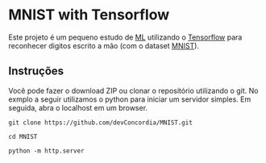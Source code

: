 
# MNIST with Tensorflow

Este projeto é um pequeno estudo de [ML](https://en.wikipedia.org/wiki/Machine_learning) utilizando o [Tensorflow](https://www.tensorflow.org/) para reconhecer digitos escrito a mão (com o dataset [MNIST](https://www.kaggle.com/datasets/hojjatk/mnist-dataset)).



## Instruções

Você pode fazer o download ZIP ou clonar o repositório utilizando o git.
No exmplo a seguir utilizamos o python para iniciar um servidor simples.
Em seguida, abra o localhost em um browser.

```
git clone https://github.com/devConcordia/MNIST.git

cd MNIST

python -m http.server
```

